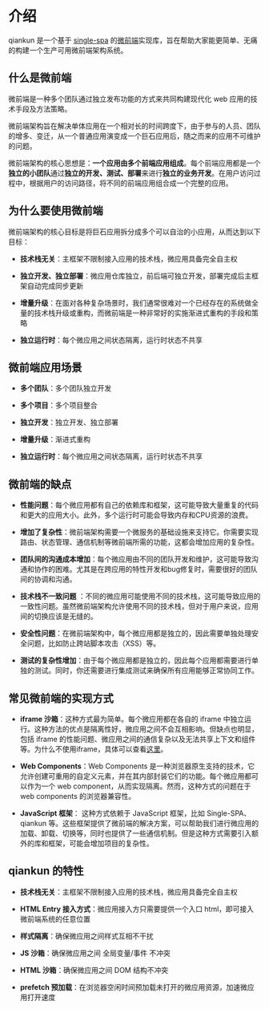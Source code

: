 # 介绍

qiankun 是一个基于 [single-spa](https://github.com/CanopyTax/single-spa) 的[微前端](https://micro-frontends.org/)实现库，旨在帮助大家能更简单、无痛的构建一个生产可用微前端架构系统。

## 什么是微前端

微前端是一种多个团队通过独立发布功能的方式来共同构建现代化 web 应用的技术手段及方法策略。

微前端架构旨在解决单体应用在一个相对长的时间跨度下，由于参与的人员、团队的增多、变迁，从一个普通应用演变成一个巨石应用后，随之而来的应用不可维护的问题。

微前端架构的核心思想是：**一个应用由多个前端应用组成**。每个前端应用都是一个**独立的小团队**通过**独立的开发、测试、部署**来进行**独立的业务开发**。在用户访问过程中，根据用户的访问路径，将不同的前端应用组合成一个完整的应用。

## 为什么要使用微前端

微前端架构的核心目标是将巨石应用拆分成多个可以自治的小应用，从而达到以下目标：

- **技术栈无关**：主框架不限制接入应用的技术栈，微应用具备完全自主权

- **独立开发、独立部署**：微应用仓库独立，前后端可独立开发，部署完成后主框架自动完成同步更新

- **增量升级**：在面对各种复杂场景时，我们通常很难对一个已经存在的系统做全量的技术栈升级或重构，而微前端是一种非常好的实施渐进式重构的手段和策略

- **独立运行时**：每个微应用之间状态隔离，运行时状态不共享

## 微前端应用场景

- **多个团队**：多个团队独立开发

- **多个项目**：多个项目整合

- **独立开发**：独立开发、独立部署

- **增量升级**：渐进式重构

- **独立运行时**：每个微应用之间状态隔离，运行时状态不共享

## 微前端的缺点

- **性能问题**：每个微应用都有自己的依赖库和框架，这可能导致大量重复的代码和更大的应用大小。此外，多个运行时可能会导致内存和CPU资源的浪费。

- **增加了复杂性**：微前端架构需要一个微服务的基础设施来支持它。你需要实现路由、状态管理、通信机制等微前端所需的功能，这都会增加应用的复杂性。

- **团队间的沟通成本增加**：每个微应用由不同的团队开发和维护，这可能导致沟通和协作的困难。尤其是在跨应用的特性开发和bug修复时，需要很好的团队间的协调和沟通。

- **技术栈不一致问题** ：不同的微应用可能使用不同的技术栈，这可能导致应用的一致性问题。虽然微前端架构允许使用不同的技术栈，但对于用户来说，应用间的切换应该是无缝的。

- **安全性问题**：在微前端架构中，每个微应用都是独立的，因此需要单独处理安全问题，比如防止跨站脚本攻击（XSS）等。

- **测试的复杂性增加**：由于每个微应用都是独立的，因此每个应用都需要进行单独的测试。同时，你还需要进行集成测试来确保所有应用能够正常协同工作。

## 常见微前端的实现方式

- **iframe 沙箱**：这种方式最为简单。每个微应用都在各自的 iframe 中独立运行。这种方法的优点是隔离性好，微应用之间不会互相影响。但缺点也明显，包括 iframe 的性能问题、微应用之间的通信复杂以及无法共享上下文和组件等。为什么不使用iframe，具体可以查看[这里](https://www.yuque.com/kuitos/gky7yw/gesexv)。

- **Web Components**：Web Components 是一种浏览器原生支持的技术，它允许创建可重用的自定义元素，并在其内部封装它们的功能。每个微应用都可以作为一个 web component，从而实现隔离。然而，这种方式的问题在于 web components 的浏览器兼容性。

- **JavaScript 框架**： 这种方式依赖于 JavaScript 框架，比如 Single-SPA、qiankun 等。这些框架提供了微前端的解决方案，可以帮助我们进行微应用的加载、卸载、切换等，同时也提供了一些通信机制。但是这种方式需要引入额外的库和框架，可能会增加项目的复杂性。

## qiankun 的特性

- **技术栈无关**：主框架不限制接入应用的技术栈，微应用具备完全自主权

- **HTML Entry 接入方式**：微应用接入方只需要提供一个入口 html，即可接入微前端系统的任意位置

- **样式隔离**：确保微应用之间样式互相不干扰

- **JS 沙箱**：确保微应用之间 全局变量/事件 不冲突

- **HTML 沙箱**：确保微应用之间 DOM 结构不冲突

- **prefetch 预加载**：在浏览器空闲时间预加载未打开的微应用资源，加速微应用打开速度
